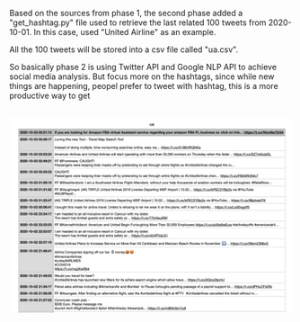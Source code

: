 Based on the sources from phase 1, the second phase added a "get_hashtag.py" file used to retrieve the last related 100 tweets from 2020-10-01. 
In this case, used "United Airline" as an example. 

All the 100 tweets will be stored into a csv file called "ua.csv". 

So basically phase 2 is using Twitter API and Google NLP API to achieve social media analysis. But focus more on the hashtags, since while new things are happening, peopel prefer to tweet with hashtag, this is a more productive way to get 











  ![Image text](https://github.com/zhoux17/EC_601/blob/master/Phase2/Screen%20Shot%202020-10-03%20at%203.43.22%20AM.png)
